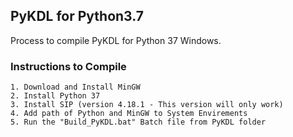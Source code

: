 ## PyKDL for Python3.7

Process to compile PyKDL for Python 37 Windows.

### Instructions to Compile
    1. Download and Install MinGW
    2. Install Python 37
    3. Install SIP (version 4.18.1 - This version will only work)
    4. Add path of Python and MinGW to System Envirements
    5. Run the "Build_PyKDL.bat" Batch file from PyKDL folder
